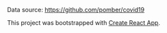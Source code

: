 Data source: https://github.com/pomber/covid19

This project was bootstrapped with [Create React App](https://github.com/facebook/create-react-app).